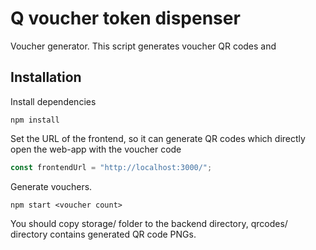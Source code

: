 # Q voucher token dispenser

Voucher generator. This script generates voucher QR codes and 

## Installation

Install dependencies

```
npm install
```

Set the URL of the frontend, so it can generate QR codes which directly open the web-app with the voucher code

```javascript
const frontendUrl = "http://localhost:3000/";
```

Generate vouchers.

```
npm start <voucher count>
```

You should copy storage/ folder to the backend directory, qrcodes/ directory contains generated QR code PNGs.
